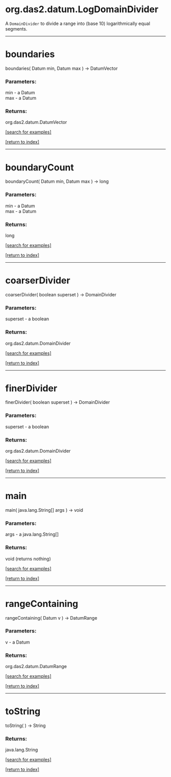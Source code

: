 # org.das2.datum.LogDomainDivider

A <code>DomainDivider</code> to divide a range into (base 10) logarithmically equal
 segments.

***
<a name="boundaries"></a>
# boundaries
boundaries( Datum min, Datum max ) &rarr; DatumVector



### Parameters:
min - a Datum
<br>max - a Datum

### Returns:
org.das2.datum.DatumVector


<a href="https://github.com/autoplot/dev/search?q=boundaries&unscoped_q=boundaries">[search for examples]</a>

<a href="https://github.com/autoplot/documentation/blob/master/javadoc/index-all.md">[return to index]</a>

***
<a name="boundaryCount"></a>
# boundaryCount
boundaryCount( Datum min, Datum max ) &rarr; long



### Parameters:
min - a Datum
<br>max - a Datum

### Returns:
long


<a href="https://github.com/autoplot/dev/search?q=boundaryCount&unscoped_q=boundaryCount">[search for examples]</a>

<a href="https://github.com/autoplot/documentation/blob/master/javadoc/index-all.md">[return to index]</a>

***
<a name="coarserDivider"></a>
# coarserDivider
coarserDivider( boolean superset ) &rarr; DomainDivider



### Parameters:
superset - a boolean

### Returns:
org.das2.datum.DomainDivider


<a href="https://github.com/autoplot/dev/search?q=coarserDivider&unscoped_q=coarserDivider">[search for examples]</a>

<a href="https://github.com/autoplot/documentation/blob/master/javadoc/index-all.md">[return to index]</a>

***
<a name="finerDivider"></a>
# finerDivider
finerDivider( boolean superset ) &rarr; DomainDivider



### Parameters:
superset - a boolean

### Returns:
org.das2.datum.DomainDivider


<a href="https://github.com/autoplot/dev/search?q=finerDivider&unscoped_q=finerDivider">[search for examples]</a>

<a href="https://github.com/autoplot/documentation/blob/master/javadoc/index-all.md">[return to index]</a>

***
<a name="main"></a>
# main
main( java.lang.String[] args ) &rarr; void



### Parameters:
args - a java.lang.String[]

### Returns:
void (returns nothing)


<a href="https://github.com/autoplot/dev/search?q=main&unscoped_q=main">[search for examples]</a>

<a href="https://github.com/autoplot/documentation/blob/master/javadoc/index-all.md">[return to index]</a>

***
<a name="rangeContaining"></a>
# rangeContaining
rangeContaining( Datum v ) &rarr; DatumRange



### Parameters:
v - a Datum

### Returns:
org.das2.datum.DatumRange


<a href="https://github.com/autoplot/dev/search?q=rangeContaining&unscoped_q=rangeContaining">[search for examples]</a>

<a href="https://github.com/autoplot/documentation/blob/master/javadoc/index-all.md">[return to index]</a>

***
<a name="toString"></a>
# toString
toString(  ) &rarr; String



### Returns:
java.lang.String


<a href="https://github.com/autoplot/dev/search?q=toString&unscoped_q=toString">[search for examples]</a>

<a href="https://github.com/autoplot/documentation/blob/master/javadoc/index-all.md">[return to index]</a>

